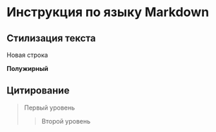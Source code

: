 # Инструкция по языку Markdown

## Стилизация текста

Новая строка

**Полужирный**

## Цитирование
> Первый уровень
>> Второй уровень